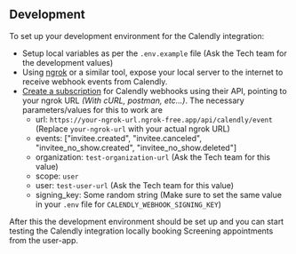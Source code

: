 ## Development

To set up your development environment for the Calendly integration:

-   Setup local variables as per the `.env.example` file (Ask the Tech team for the development values)
-   Using [ngrok](https://developer.calendly.com/api-docs/adf83e8f05e54-webhook-examples#use-ngrok-to-listen-for-webhook-events) or a similar tool, expose your local server to the internet to receive webhook events from Calendly.
-   [Create a subscription](https://developer.calendly.com/api-docs/c1ddc06ce1f1b-create-webhook-subscription) for Calendly webhooks using their API, pointing to your ngrok URL _(With cURL, postman, etc...)_. The necessary parameters/values for this to work are
    -   url: `https://your-ngrok-url.ngrok-free.app/api/calendly/event` (Replace `your-ngrok-url` with your actual ngrok URL)
    -   events: ["invitee.created", "invitee.canceled", "invitee_no_show.created", "invitee_no_show.deleted"]
    -   organization: `test-organization-url` (Ask the Tech team for this value)
    -   scope: `user`
    -   user: `test-user-url` (Ask the Tech team for this value)
    -   signing_key: Some random string (Make sure to set the same value in your `.env` file for `CALENDLY_WEBHOOK_SIGNING_KEY`)

After this the development environment should be set up and you can start testing the Calendly integration locally booking Screening appointments from the user-app.
